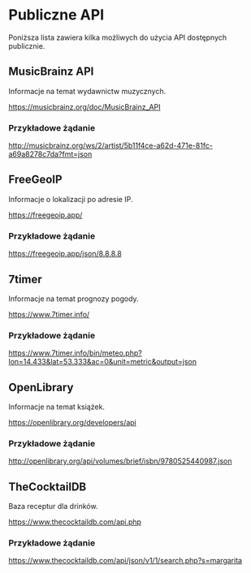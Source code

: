 # Publiczne API

Poniższa lista zawiera kilka możliwych do użycia API dostępnych publicznie.

## MusicBrainz API

Informacje na temat wydawnictw muzycznych.

https://musicbrainz.org/doc/MusicBrainz_API

### Przykładowe żądanie

http://musicbrainz.org/ws/2/artist/5b11f4ce-a62d-471e-81fc-a69a8278c7da?fmt=json

## FreeGeoIP

Informacje o lokalizacji po adresie IP.

https://freegeoip.app/

### Przykładowe żądanie

https://freegeoip.app/json/8.8.8.8

## 7timer

Informacje na temat prognozy pogody.

https://www.7timer.info/

### Przykładowe żądanie

https://www.7timer.info/bin/meteo.php?lon=14.433&lat=53.333&ac=0&unit=metric&output=json

## OpenLibrary

Informacje na temat książek.

https://openlibrary.org/developers/api

### Przykładowe żądanie

http://openlibrary.org/api/volumes/brief/isbn/9780525440987.json

## TheCocktailDB

Baza receptur dla drinków.

https://www.thecocktaildb.com/api.php

### Przykładowe żądanie

https://www.thecocktaildb.com/api/json/v1/1/search.php?s=margarita
